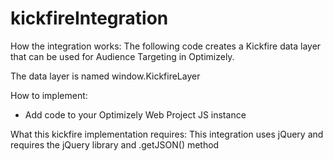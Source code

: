 # kickfireIntegration

How the integration works:
The following code creates a Kickfire data layer that can be used for Audience Targeting in Optimizely.

The data layer is named window.KickfireLayer

How to implement:
- Add code to your Optimizely Web Project JS instance

What this kickfire implementation requires:
This integration uses jQuery and requires the jQuery library and .getJSON() method

